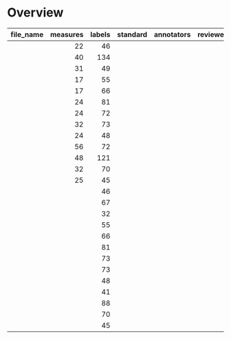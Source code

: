 

# Overview
|file_name|measures|labels|standard|annotators|reviewers|
|---------|-------:|-----:|--------|----------|---------|
|         |      22|    46|        |          |         |
|         |      40|   134|        |          |         |
|         |      31|    49|        |          |         |
|         |      17|    55|        |          |         |
|         |      17|    66|        |          |         |
|         |      24|    81|        |          |         |
|         |      24|    72|        |          |         |
|         |      32|    73|        |          |         |
|         |      24|    48|        |          |         |
|         |      56|    72|        |          |         |
|         |      48|   121|        |          |         |
|         |      32|    70|        |          |         |
|         |      25|    45|        |          |         |
|         |        |    46|        |          |         |
|         |        |    67|        |          |         |
|         |        |    32|        |          |         |
|         |        |    55|        |          |         |
|         |        |    66|        |          |         |
|         |        |    81|        |          |         |
|         |        |    73|        |          |         |
|         |        |    73|        |          |         |
|         |        |    48|        |          |         |
|         |        |    41|        |          |         |
|         |        |    88|        |          |         |
|         |        |    70|        |          |         |
|         |        |    45|        |          |         |
